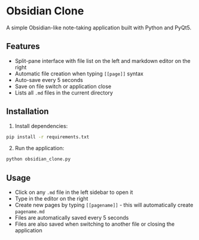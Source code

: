 # Obsidian Clone

A simple Obsidian-like note-taking application built with Python and PyQt5.

## Features

- Split-pane interface with file list on the left and markdown editor on the right
- Automatic file creation when typing `[[page]]` syntax
- Auto-save every 5 seconds
- Save on file switch or application close
- Lists all `.md` files in the current directory

## Installation

1. Install dependencies:
```bash
pip install -r requirements.txt
```

2. Run the application:
```bash
python obsidian_clone.py
```

## Usage

- Click on any `.md` file in the left sidebar to open it
- Type in the editor on the right
- Create new pages by typing `[[pagename]]` - this will automatically create `pagename.md`
- Files are automatically saved every 5 seconds
- Files are also saved when switching to another file or closing the application